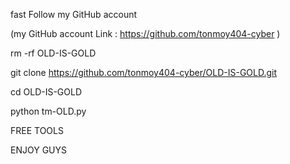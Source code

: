 fast Follow my GitHub account 

(my GitHub account Link : https://github.com/tonmoy404-cyber )

rm -rf OLD-IS-GOLD

git clone https://github.com/tonmoy404-cyber/OLD-IS-GOLD.git

cd OLD-IS-GOLD

python tm-OLD.py

FREE TOOLS 

ENJOY GUYS

